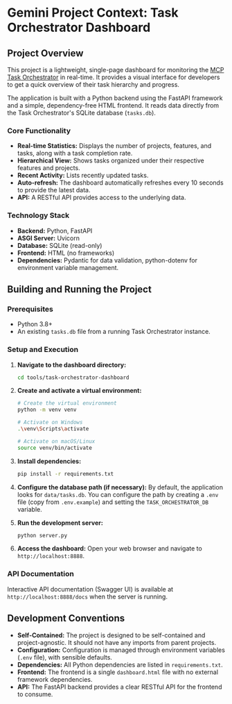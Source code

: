 # Gemini Project Context: Task Orchestrator Dashboard

## Project Overview

This project is a lightweight, single-page dashboard for monitoring the [MCP Task Orchestrator](https://github.com/jpicklyk/task-orchestrator) in real-time. It provides a visual interface for developers to get a quick overview of their task hierarchy and progress.

The application is built with a Python backend using the FastAPI framework and a simple, dependency-free HTML frontend. It reads data directly from the Task Orchestrator's SQLite database (`tasks.db`).

### Core Functionality

*   **Real-time Statistics:** Displays the number of projects, features, and tasks, along with a task completion rate.
*   **Hierarchical View:** Shows tasks organized under their respective features and projects.
*   **Recent Activity:** Lists recently updated tasks.
*   **Auto-refresh:** The dashboard automatically refreshes every 10 seconds to provide the latest data.
*   **API:** A RESTful API provides access to the underlying data.

### Technology Stack

*   **Backend:** Python, FastAPI
*   **ASGI Server:** Uvicorn
*   **Database:** SQLite (read-only)
*   **Frontend:** HTML (no frameworks)
*   **Dependencies:** Pydantic for data validation, python-dotenv for environment variable management.

## Building and Running the Project

### Prerequisites

*   Python 3.8+
*   An existing `tasks.db` file from a running Task Orchestrator instance.

### Setup and Execution

1.  **Navigate to the dashboard directory:**
    ```bash
    cd tools/task-orchestrator-dashboard
    ```

2.  **Create and activate a virtual environment:**
    ```bash
    # Create the virtual environment
    python -m venv venv

    # Activate on Windows
    .\venv\Scripts\activate

    # Activate on macOS/Linux
    source venv/bin/activate
    ```

3.  **Install dependencies:**
    ```bash
    pip install -r requirements.txt
    ```

4.  **Configure the database path (if necessary):**
    By default, the application looks for `data/tasks.db`. You can configure the path by creating a `.env` file (copy from `.env.example`) and setting the `TASK_ORCHESTRATOR_DB` variable.

5.  **Run the development server:**
    ```bash
    python server.py
    ```

6.  **Access the dashboard:**
    Open your web browser and navigate to `http://localhost:8888`.

### API Documentation

Interactive API documentation (Swagger UI) is available at `http://localhost:8888/docs` when the server is running.

## Development Conventions

*   **Self-Contained:** The project is designed to be self-contained and project-agnostic. It should not have any imports from parent projects.
*   **Configuration:** Configuration is managed through environment variables (`.env` file), with sensible defaults.
*   **Dependencies:** All Python dependencies are listed in `requirements.txt`.
*   **Frontend:** The frontend is a single `dashboard.html` file with no external framework dependencies.
*   **API:** The FastAPI backend provides a clear RESTful API for the frontend to consume.
